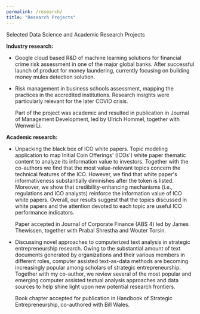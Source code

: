 ```yaml
---
permalink: /research/
title: "Research Projects"
---
```

Selected Data Science and Academic Research Projects

**Industry research:**
- Google cloud based R&D of machine learning solutions for financial crime risk assessment in one of the major global banks. After successful launch of product for money laundering, currently focusing on building money mules detection solution. 

- Risk management in business schools assessment, mapping the practices in the accredited institutions. Research insights were particularly relevant for the later COVID crisis. 

  Part of the project was academic and resulted in publication in Journal of Management Development, led by Ulrich Hommel, together with Wenwei Li. 

**Academic research:**

- Unpacking the black box of ICO white papers. Topic modeling application to map Initial Coin Offerings' (ICOs') white paper thematic content to analyze its information value to investors. Together with the co-authors we find that the most value-relevant topics concern the technical features of the ICO. However, we find that white
paper's informativeness substantially diminishes after the token is listed. Moreover, we show that credibility-enhancing mechanisms (i.e., regulations and ICO analysts)
reinforce the information value of ICO white papers. Overall, our results suggest that the topics discussed in white papers and the attention devoted to each topic are useful ICO performance indicators. 

  Paper accepted in Journal of Corporate Finance (ABS 4) led by James Thewissen, together with Prabal Shrestha and Wouter Torsin. 

- Discussing novel approaches to computerized text analysis in strategic entrepreneurship research. Owing to the substantial amount of text documents generated by organizations and their various members in different roles, computer assisted text-as-data methods are becoming increasingly popular among scholars of strategic entrepreneurship. Together with my co-author, we review several of the most popular and emerging computer assisted textual analysis approaches and data sources to help shine light upon new potential research frontiers.  

  Book chapter accepted for publication in Handbook of Strategic Entrepreneurship, co-authored with Bill Wales.
